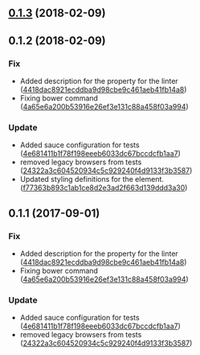 <a name="0.1.3"></a>
## [0.1.3](https://github.com/advanced-rest-client/paper-combobox/compare/0.1.2...0.1.3) (2018-02-09)




<a name="0.1.2"></a>
## 0.1.2 (2018-02-09)


### Fix

* Added description for the  property for the linter ([4418dac8921ecddba9d98cbe9c461aeb41fb14a8](https://github.com/advanced-rest-client/paper-combobox/commit/4418dac8921ecddba9d98cbe9c461aeb41fb14a8))
* Fixing bower command ([4a65e6a200b53916e26ef3e131c88a458f03a994](https://github.com/advanced-rest-client/paper-combobox/commit/4a65e6a200b53916e26ef3e131c88a458f03a994))

### Update

* Added sauce configuration for tests ([4e681411b1f78f198eeeb6033dc67bccdcfb1aa7](https://github.com/advanced-rest-client/paper-combobox/commit/4e681411b1f78f198eeeb6033dc67bccdcfb1aa7))
* removed legacy browsers from tests ([24322a3c604520934c5c929240f4d9133f3b3587](https://github.com/advanced-rest-client/paper-combobox/commit/24322a3c604520934c5c929240f4d9133f3b3587))
* Updated styling definitions for the element. ([f77363b893c1ab1ce8d2e3ad2f663d139ddd3a30](https://github.com/advanced-rest-client/paper-combobox/commit/f77363b893c1ab1ce8d2e3ad2f663d139ddd3a30))



<a name="0.1.1"></a>
## 0.1.1 (2017-09-01)


### Fix

* Added description for the  property for the linter ([4418dac8921ecddba9d98cbe9c461aeb41fb14a8](https://github.com/advanced-rest-client/paper-combobox/commit/4418dac8921ecddba9d98cbe9c461aeb41fb14a8))
* Fixing bower command ([4a65e6a200b53916e26ef3e131c88a458f03a994](https://github.com/advanced-rest-client/paper-combobox/commit/4a65e6a200b53916e26ef3e131c88a458f03a994))

### Update

* Added sauce configuration for tests ([4e681411b1f78f198eeeb6033dc67bccdcfb1aa7](https://github.com/advanced-rest-client/paper-combobox/commit/4e681411b1f78f198eeeb6033dc67bccdcfb1aa7))
* removed legacy browsers from tests ([24322a3c604520934c5c929240f4d9133f3b3587](https://github.com/advanced-rest-client/paper-combobox/commit/24322a3c604520934c5c929240f4d9133f3b3587))



